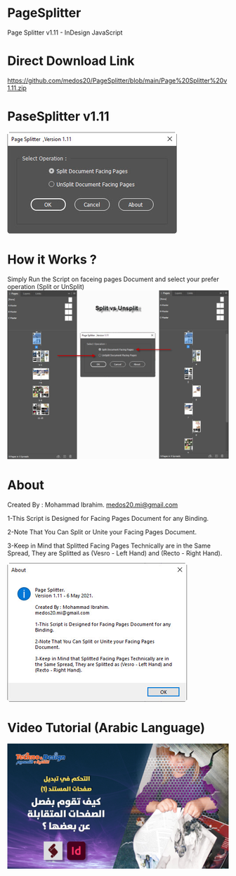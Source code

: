 # PageSplitter
Page Splitter v1.11 - InDesign JavaScript

# Direct Download Link
https://github.com/medos20/PageSplitter/blob/main/Page%20Splitter%20v1.11.zip

# PaseSplitter v1.11
![User Interface](https://github.com/medos20/PageSplitter/blob/main/PageSplitter_v1.11.jpg)

# How it Works ?

Simply Run the Script on faceing pages Document and select your prefer operation (Split or UnSplit)
![How it Works](https://github.com/medos20/PageSplitter/blob/main/SplitvsUnsplit.jpg)

# About
Created By : Mohammad Ibrahim. medos20.mi@gmail.com

1-This Script is Designed for Facing Pages Document for any Binding.

2-Note That You Can Split or Unite your Facing Pages Document.

3-Keep in Mind that Splitted Facing Pages Technically are in the Same Spread, They are Splitted as (Vesro - Left Hand) and (Recto - Right Hand).

![about](https://github.com/medos20/PageSplitter/blob/main/About%20PageSplitter.jpg)

# Video Tutorial (Arabic Language)
[![IMAGE ALT TEXT HERE](https://github.com/medos20/PageSplitter/blob/main/VideCover.jpg)](https://youtu.be/spYNKxpVUdE)


